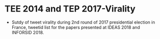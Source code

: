 # TEE 2014 and TEP 2017-Virality

- Sutdy of tweet virality during 2nd round of 2017 presidential election in France, tweetid list for the papers presented at IDEAS 2018 and INFORSID 2018.
